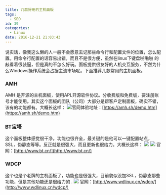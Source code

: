 ```yaml
---
title: 几款好用的主机面板
tags:
  - SEO
id: 39
categories:
  - Linux
date: 2016-12-21 21:03:43
---
```


说实话，像我这么懒的人一般不会愿意去记那些命令行和配置文件的位置，怎么配置。用命令行配置的话容易出错，而且不是很方便，虽然在linux下键盘啪啪啪 的敲看着很装逼，但是真的不怎么好玩。面板提供很友好的人机交互服务，不然为什么Windows操作系统会占据主流市场呢。下面推荐几款常用的主机面板。

### AMH

AMH 是开源的主机面板，使用APL开源软件协议。分收费版和免费版，要注册账号才能使用。其实这个面板的团队（公司）大部分是帮客户定制面板，确实不错，该有的功能都有。大概长这样：
![](http://oic1wftgk.bkt.clouddn.com/wp-content/uploads/amh2.png)官网体验地址：[https://amh.sh/demo.htm](https://amh.sh/demo.htm)

### BT宝塔
这个面板整体感觉很干净，功能也很齐全，最关键的是他可以一键配置站点，SSL，伪静态等等。反正就是很强大，而且更新也很给力。大概长这样：
![](http://oic1wftgk.bkt.clouddn.com/wp-content/uploads/bt22.png)
![](http://oic1wftgk.bkt.clouddn.com/wp-content/uploads/bt333.png)
官网：[http://www.bt.cn/](http://www.bt.cn/)

### WDCP

这个也是个老牌的主机面板了，功能也是很强大，目前貌似没加SSL，伪静态那些功能，但是其他功能还是很给力的 .</div>
![](http://oic1wftgk.bkt.clouddn.com/wp-content/uploads/wdcp.png)
官网：[http://www.wdlinux.cn/wdcp/](http://www.wdlinux.cn/wdcp/)
